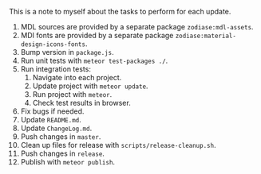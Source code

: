 This is a note to myself about the tasks to perform for each update.

1. MDL sources are provided by a separate package `zodiase:mdl-assets`.
4. MDI fonts are provided by a separate package `zodiase:material-design-icons-fonts`.
5. Bump version in `package.js`.
6. Run unit tests with `meteor test-packages ./`.
7. Run integration tests:
    1. Navigate into each project.
    2. Update project with `meteor update`.
    3. Run project with `meteor`.
    4. Check test results in browser.
8. Fix bugs if needed.
9. Update `README.md`.
10. Update `ChangeLog.md`.
11. Push changes in `master`.
12. Clean up files for release with `scripts/release-cleanup.sh`.
13. Push changes in `release`.
14. Publish with `meteor publish`.
